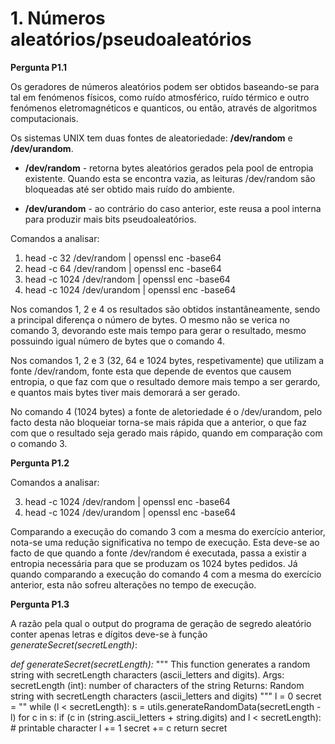 # 1. Números aleatórios/pseudoaleatórios

**Pergunta P1.1**

Os geradores de números aleatórios podem ser obtidos baseando-se para tal em fenómenos físicos, como ruído atmosférico, ruído térmico e outro fenómenos eletromagnéticos e quanticos, ou então, através de algoritmos computacionais.

Os sistemas UNIX tem duas fontes de aleatoriedade: **/dev/random** e **/dev/urandom**.

* **/dev/random** - retorna bytes aleatórios gerados pela pool de entropia existente. Quando esta se encontra vazia, as leituras /dev/random são bloqueadas até ser obtido mais ruído do ambiente.

* **/dev/urandom** - ao contrário do caso anterior, este reusa a pool interna para produzir mais bits pseudoaleatórios.

Comandos a analisar:
1. head -c 32 /dev/random | openssl enc -base64
2. head -c 64 /dev/random | openssl enc -base64
3. head -c 1024 /dev/random | openssl enc -base64
4. head -c 1024 /dev/urandom | openssl enc -base64

Nos comandos 1, 2 e 4 os resultados são obtidos instantâneamente, sendo a principal diferença o número de bytes. O mesmo não se verica no comando 3, devorando este mais tempo para gerar o resultado, mesmo possuindo igual número de bytes que o comando 4. 

Nos comandos 1, 2 e 3 (32, 64 e 1024 bytes, respetivamente) que utilizam a fonte /dev/random, fonte esta que depende de eventos que causem entropia, o que faz com que o resultado demore mais tempo a ser gerardo, e quantos mais bytes tiver mais demorará a ser gerado.

No comando 4 (1024 bytes) a fonte de aletoriedade é o /dev/urandom, pelo facto desta não bloqueiar torna-se mais rápida que a anterior, o que faz com que o resultado seja gerado mais rápido, quando em comparação com o comando 3.


**Pergunta P1.2**

Comandos a analisar:

3. head -c 1024 /dev/random | openssl enc -base64
4. head -c 1024 /dev/urandom | openssl enc -base64

Comparando a execução do comando 3 com a mesma do exercício anterior, nota-se uma redução significativa no tempo de execução. Esta deve-se ao facto de que quando a fonte /dev/random é executada, passa a existir a entropia necessária para que se produzam os 1024 bytes pedidos. Já quando comparando a execução do comando 4 com a mesma do exercício anterior, esta não sofreu alterações no tempo de execução.


**Pergunta P1.3**

A razão pela qual o output do programa de geração de segredo aleatório conter apenas letras e dígitos deve-se à função *generateSecret(secretLength)*:

*def generateSecret(secretLength):*
    """
    This function generates a random string with secretLength characters (ascii_letters and digits).
    Args:
        secretLength (int): number of characters of the string
    Returns:
        Random string with secretLength characters (ascii_letters and digits)
    """
    l = 0
    secret = ""
    while (l < secretLength):
        s = utils.generateRandomData(secretLength - l)
        for c in s:
            if (c in (string.ascii_letters + string.digits) and l < secretLength): # printable character
                l += 1
                secret += c
    return secret


